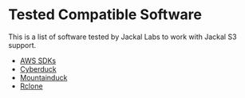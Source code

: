 # Tested Compatible Software
This is a list of software tested by Jackal Labs to work with Jackal S3 support.
- [AWS SDKs](https://aws.amazon.com/developer/tools/)
- [Cyberduck](https://cyberduck.io/)
- [Mountainduck](https://mountainduck.io/)
- [Rclone](https://rclone.org/)
